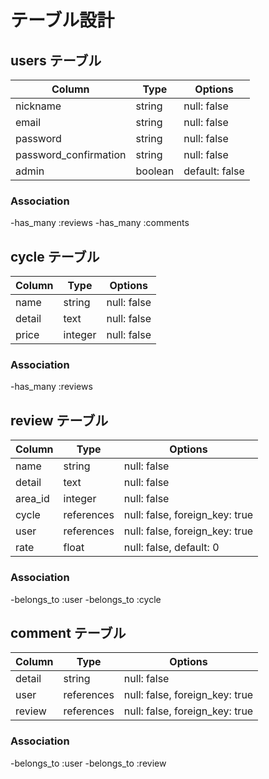 # テーブル設計

## users テーブル

| Column                | Type    | Options        |
| --------------------- | ------- | -------------- |
| nickname              | string  | null: false    |
| email                 | string  | null: false    |
| password              | string  | null: false    |
| password_confirmation | string  | null: false    |
| admin                 | boolean | default: false |

### Association
-has_many :reviews
-has_many :comments

## cycle テーブル

| Column | Type    | Options     |
| ------ | ------  | ----------- |
| name   | string  | null: false |
| detail | text    | null: false |
| price  | integer | null: false |

### Association
-has_many :reviews

## review テーブル

| Column  | Type       | Options                        |
| ------- | ---------- | ------------------------------ |
| name    | string     | null: false                    |
| detail  | text       | null: false                    |
| area_id | integer    | null: false                    |
| cycle   | references | null: false, foreign_key: true |
| user    | references | null: false, foreign_key: true |
| rate    | float      | null: false, default: 0        |

### Association
-belongs_to :user
-belongs_to :cycle

## comment テーブル

| Column | Type       | Options                        |
| ------ | -------    | ------------------------------ |
| detail | string     | null: false                    |
| user   | references | null: false, foreign_key: true |
| review | references | null: false, foreign_key: true |


### Association
-belongs_to :user
-belongs_to :review